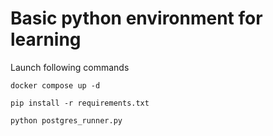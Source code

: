 # Basic python environment for learning

Launch following commands

`docker compose up -d`

`pip install -r requirements.txt`

`python postgres_runner.py`
